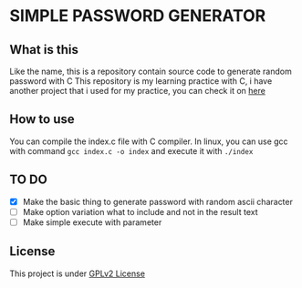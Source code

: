 # SIMPLE PASSWORD GENERATOR
## What is this
Like the name, this is a repository contain source code to generate random password with C
This repository is my learning practice with C, i have another project that i used for my practice, you can check it on [here](https://github.com/dipras/c-projects)

## How to use
You can compile the index.c file with C compiler. In linux, you can use gcc with command `gcc index.c -o index` and execute it with `./index`

## TO DO
- [x] Make the basic thing to generate password with random ascii character
- [ ] Make option variation what to include and not in the result text
- [ ] Make simple execute with parameter

## License
This project is under [GPLv2 License](https://gnu.org/licenses/old-licenses/gpl-2.0.html)
